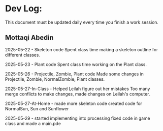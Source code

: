 # Dev Log:

This document must be updated daily every time you finish a work session.

## Mottaqi Abedin

2025-05-22 - Skeleton code
Spent class time making a skeleton outline for different classes.

2025-05-23 - Plant code
Spent class time working on the Plant class.

2025-05-26 - Projectile, Zombie, Plant code
Made some changes in Projectile, Zombie, NormalZombie, Plant classes.

2025-05-27-In-Class - Helped Leilah figure out her mistakes
Too many merge conflicts to make changes, made changes on Leilah's computer.

2025-05-27-At-Home - made more skeleton code
created code for NormalSun, Sun and Sunflower

2025-05-29 - started implementing into processing
fixed code in game class and made a main.pde
